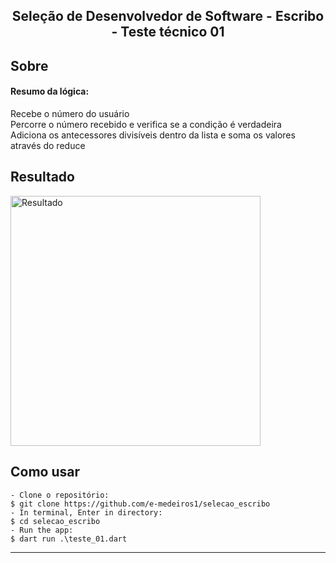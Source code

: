 
<h2 align="center"> Seleção de Desenvolvedor de Software - Escribo - Teste técnico 01 </h2>  
<h2> Sobre </h2>
<p >
  <h4>Resumo da lógica:</h4>
  Recebe o número do usuário</br>  
  Percorre o número recebido e verifica se a condição é verdadeira</br>
  Adiciona os antecessores divisíveis dentro da lista e soma os valores através do reduce
</p>  

<h2> Resultado </h2>  

<p>
      <img src="https://user-images.githubusercontent.com/73318684/187277476-81253155-7143-4f6a-8910-3c7fd4acccf8.png" width="400" alt="Resultado"/>
</p>  



<h2> Como usar </h2>

   ```
   - Clone o repositório:
   $ git clone https://github.com/e-medeiros1/selecao_escribo 
   - In terminal, Enter in directory:
   $ cd selecao_escribo
   - Run the app: 
   $ dart run .\teste_01.dart 
   ```

   ---  

  
